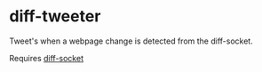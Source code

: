 # diff-tweeter
Tweet's when a webpage change is detected from the diff-socket.

Requires [diff-socket](https://github.com/mattlgroff/diff-socket)
